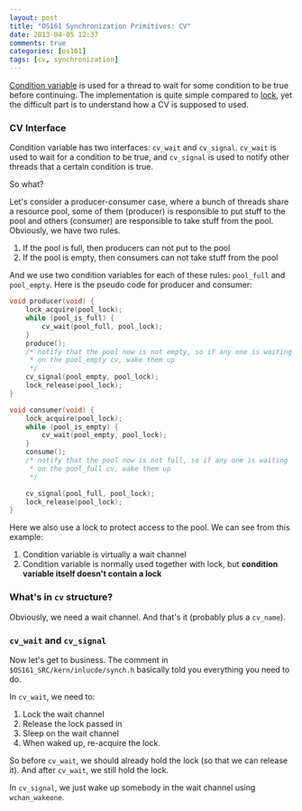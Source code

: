 ```yaml
---
layout: post
title: "OS161 Synchronization Primitives: CV"
date: 2013-04-05 12:37
comments: true
categories: [os161]
tags: [cv, synchronization]
---
```


[Condition variable][cv] is used for a thread to wait for some condition to be
true before continuing. The implementation is quite simple compared to
[lock][lock], yet the difficult part is to understand how a CV is supposed to
used.

[cv]: http://en.wikipedia.org/wiki/Monitor_(synchronization)
[lock]: /2013/04/04/os161-synchronization-primitives-lock

<!-- more -->

### CV Interface

Condition variable has two interfaces: `cv_wait` and `cv_signal`. `cv_wait` is
used to wait for a condition to be true, and `cv_signal` is used to notify other
threads that a certain condition is true.

So what?

Let's consider a producer-consumer case, where a bunch of threads share a
resource pool, some of them (producer) is responsible to put stuff to the pool
and others (consumer) are responsible to take stuff from the pool. Obviously, we
have two rules.

1. If the pool is full, then producers can not put to the pool
2. If the pool is empty, then consumers can not take stuff from the pool

And we use two condition variables for each of these rules: `pool_full` and
`pool_empty`. Here is the pseudo code for producer and consumer:

``` c
void producer(void) {
    lock_acquire(pool_lock);
    while (pool_is_full) {
        cv_wait(pool_full, pool_lock);
    }
    produce();
    /* notify that the pool now is not empty, so if any one is waiting
     * on the pool_empty cv, wake them up 
     */
    cv_signal(pool_empty, pool_lock);
    lock_release(pool_lock);
}

void consumer(void) {
    lock_acquire(pool_lock);
    while (pool_is_empty) {
        cv_wait(pool_empty, pool_lock);
    }
    consume();
    /* notify that the pool now is not full, so if any one is waiting
     * on the pool_full cv, wake them up 
     */

    cv_signal(pool_full, pool_lock);
    lock_release(pool_lock);
}
```

Here we also use a lock to protect access to the pool. We can see from this
example:

1. Condition variable is virtually a wait channel
2. Condition variable is normally used together with lock, but **condition
   variable itself doesn't contain a lock**

### What's in `cv` structure?

Obviously, we need a wait channel. And that's it (probably plus a `cv_name`).


### `cv_wait` and `cv_signal`

Now let's get to business. The comment in `$OS161_SRC/kern/inlucde/synch.h`
basically told you everything you need to do. 

In `cv_wait`, we need to:

1. Lock the wait channel
2. Release the lock passed in
3. Sleep on the wait channel
4. When waked up, re-acquire the lock.

So before `cv_wait`, we should already hold the lock (so that we can release
it). And after `cv_wait`, we still hold the lock.

In `cv_signal`, we just wake up somebody in the wait channel using
`wchan_wakeone`.

